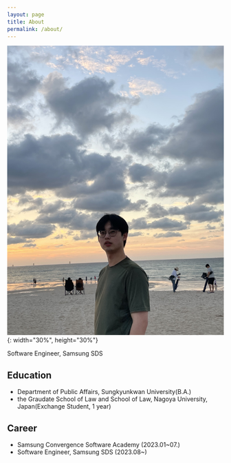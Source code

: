 ```yaml
---
layout: page
title: About
permalink: /about/
---
```


![image](assets/img/me.jpeg){: width="30%", height="30%"}

Software Engineer, Samsung SDS


## Education
- Department of Public Affairs, Sungkyunkwan University(B.A.)
- the Graudate School of Law and School of Law, Nagoya University, Japan(Exchange Student, 1 year)

## Career
- Samsung Convergence Software Academy (2023.01~07.)
- Software Engineer, Samsung SDS (2023.08~) 